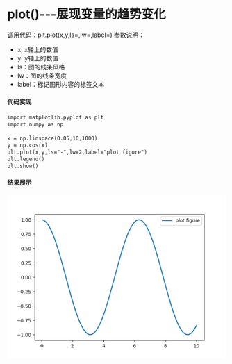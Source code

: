 # plot()---展现变量的趋势变化
调用代码：plt.plot(x,y,ls=,lw=,label=)
参数说明：
* x: x轴上的数值
* y: y轴上的数值
* ls：图的线条风格
* lw：图的线条宽度
* label：标记图形内容的标签文本
#### 代码实现
    import matplotlib.pyplot as plt
    import numpy as np

    x = np.linspace(0.05,10,1000)
    y = np.cos(x)
    plt.plot(x,y,ls="-",lw=2,label="plot figure")
    plt.legend()
    plt.show()
#### 结果展示
![image](https://github.com/tiancai134007/matplotlib/blob/main/%E5%9B%BE%E5%83%8F/plot.png)
